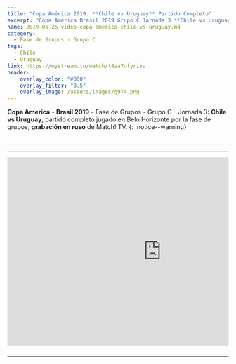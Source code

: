 ```yaml
---
title: "Copa América 2019: **Chile vs Uruguay** Partido Completo"
excerpt: "Copa America Brasil 2019 Grupo C Jornada 3 **Chile vs Uruguay** Partido Completo"
name: 2019-06-26-video-copa-america-chile-vs-uruguay.md
category:
  - Fase de Grupos - Grupo C
tags:
  - Chile
  - Uruguay
link: https://mystream.to/watch/t8aa7dfyrixv 
header:
    overlay_color: "#000"
    overlay_filter: "0.5"
    overlay_image: /assets/images/g974.png
---
```


**Copa America** - **Brasil 2019** - Fase de Grupos - Grupo C - Jornada 3: **Chile vs Uruguay**, partido completo jugado en Belo Horizonte por la fase de grupos, **grabación en ruso** de Match! TV.
{: .notice--warning}

<style>
	td {
	padding: 0;
	border-bottom: 0;
}
</style>

<br>
<div id="media">
	<center>
		<table>
			<tbody>
  				<tr>
					<td height="13" width="21" background="{{ site.url }}/{{ site.baseurl }}/assets/images/12421152032.png"></td>
					<td height="13" background="{{ site.url }}/{{ site.baseurl }}/assets/images/55452124552.png"></td>
					<td height="13" width="21" background="{{ site.url }}/{{ site.baseurl }}/assets/images/45454787.png"></td>
  				</tr>
				<tr>
					<td width="21" background="{{ site.url }}/{{ site.baseurl }}/assets/images/21210212120.png"></td>
					<td>
						<iframe src="https://embed.mystream.to/t8aa7dfyrixv" scrolling="no" frameborder="0" width="700" height="430" allowfullscreen="true" webkitallowfullscreen="true" mozallowfullscreen="true"></iframe>
					</td>
    					<td width="21" background="{{ site.url }}/{{ site.baseurl }}/assets/images/203233451.png"></td>
  				</tr>
				<tr>
    					<td height="17" width="21" background="{{ site.url }}/{{ site.baseurl }}/assets/images/23121542.png"></td>
    					<td height="17" background="{{ site.url }}/{{ site.baseurl }}/assets/images/12345456.png"></td>
    					<td height="25" width="21" background="{{ site.url }}/{{ site.baseurl }}/assets/images/2656564.png"></td>
  				</tr>
			</tbody>
		</table>
	</center>
</div>
